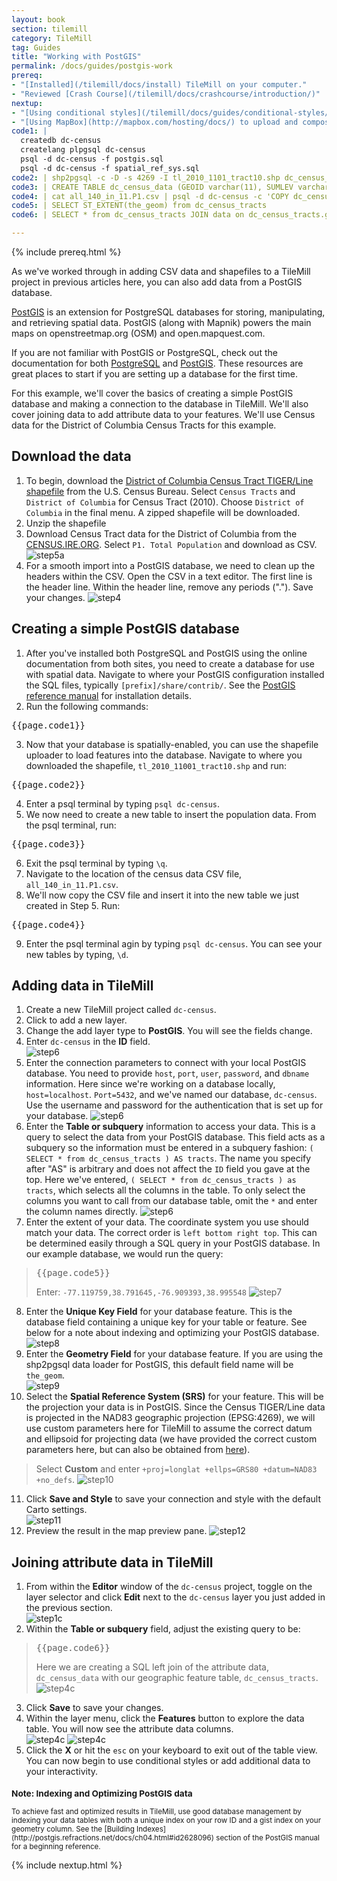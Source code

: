 ```yaml
---
layout: book
section: tilemill
category: TileMill
tag: Guides
title: "Working with PostGIS"
permalink: /docs/guides/postgis-work
prereq:
- "[Installed](/tilemill/docs/install) TileMill on your computer."
- "Reviewed [Crash Course](/tilemill/docs/crashcourse/introduction/)"
nextup:
- "[Using conditional styles](/tilemill/docs/guides/conditional-styles/) to control the appearance of points based on data."
- "[Using MapBox](http://mapbox.com/hosting/docs/) to upload and composite your map."
code1: | 
  createdb dc-census
  createlang plpgsql dc-census
  psql -d dc-census -f postgis.sql
  psql -d dc-census -f spatial_ref_sys.sql
code2: | shp2pgsql -c -D -s 4269 -I tl_2010_1101_tract10.shp dc_census_tracts | psql -d dc-census
code3: | CREATE TABLE dc_census_data (GEOID varchar(11), SUMLEV varchar(3), STATE varchar(2), COUNTY varchar(3), CBSA varchar(5), CSA varchar(3), NECTA integer, CNECTA integer, NAME varchar(30), POP100 integer, HU100 integer, POP1002000 integer, HU1002000 integer, P001001 integer, P0010012000 integer);
code4: | cat all_140_in_11.P1.csv | psql -d dc-census -c 'COPY dc_census_data FROM STDIN WITH CSV HEADER'
code5: | SELECT ST_EXTENT(the_geom) from dc_census_tracts
code6: | SELECT * from dc_census_tracts JOIN data on dc_census_tracts.geoid10 = data.geoid

---
```


{% include prereq.html %} 

As we've worked through in adding CSV data and shapefiles to a TileMill project in previous articles here, you can also add data from a PostGIS database. 

[PostGIS](http://postgis.refractions.net/) is an extension for PostgreSQL databases for storing, manipulating, and retrieving spatial data. PostGIS (along with Mapnik) powers the main maps on openstreetmap.org (OSM) and open.mapquest.com.  

If you are not familiar with PostGIS or PostgreSQL, check out the documentation for both [PostgreSQL](http://www.postgresql.org/) and [PostGIS](http://postgis.refractions.net). These resources are great places to start if you are setting up a database for the first time.

For this example, we'll cover the basics of creating a simple PostGIS database and making a connection to the database in TileMill. We'll also cover joining data to add attribute data to your features. We'll use Census data for the District of Columbia Census Tracts for this example.  

## Download the data
1. To begin, download the [District of Columbia Census Tract TIGER/Line shapefile](http://www.census.gov/cgi-bin/geo/shapefiles2010/main) from the U.S. Census Bureau. Select `Census Tracts` and `District of Columbia` for Census Tract (2010). Choose `District of Columbia` in the final menu. A zipped shapefile will be downloaded.
2. Unzip the shapefile 
3. Download Census Tract data for the District of Columbia from the [CENSUS.IRE.ORG](http://census.ire.org/data/bulkdata.html?state=11&sumlev=140). Select  `P1. Total Population` and download as CSV. 
![step5a](/tilemill/assets/pages/postgis-3.png)
4. For a smooth import into a PostGIS database, we need to clean up the headers within the CSV. Open the CSV in a text editor. The first line is the header line. Within the header line, remove any periods ("."). Save your changes. 
![step4](/tilemill/assets/pages/postgis-4.png)

## Creating a simple PostGIS database  

1. After you've installed both PostgreSQL and PostGIS using the online documentation from both sites, you need to create a database for use with spatial data. Navigate to where your PostGIS configuration installed the SQL files, typically `[prefix]/share/contrib/`. See the [PostGIS reference manual](http://postgis.refractions.net/documentation/manual-1.5/) for installation details.  
2. Run the following commands: 
<pre>{{page.code1}}</pre>
3. Now that your database is spatially-enabled, you can use the shapefile uploader to load features into the database. Navigate to where you downloaded the shapefile, `tl_2010_11001_tract10.shp` and run:  
<pre>{{page.code2}}</pre>
4. Enter a psql terminal by typing `psql dc-census`.  
5. We now need to create a new table to insert the population data. From the psql terminal, run:  
<pre>{{page.code3}}</pre>
6. Exit the psql terminal by typing `\q`.  
7. Navigate to the location of the census data CSV file, `all_140_in_11.P1.csv`. 
8. We'll now copy the CSV file and insert it into the new table we just created in Step 5. Run: 
<pre>{{page.code4}}</pre>
9. Enter the psql terminal agin by typing `psql dc-census`. You can see your new tables by typing, `\d`.


## Adding data in TileMill  

1. Create a new TileMill project called `dc-census`. 
2. Click to add a new layer. 
3. Change the add layer type to **PostGIS**. You will see the fields change.  
4. Enter `dc-census` in the **ID** field.  
![step6](/tilemill/assets/pages/postgis-4b.png)  
5. Enter the connection parameters to connect with your local PostGIS database. You need to provide `host`, `port`, `user`, `password`, and `dbname` information. Here since we're working on a database locally, `host=localhost`. `Port=5432`, and we've named our database, `dc-census`. Use the username and password for the authentication that is set up for your database.
![step6](/tilemill/assets/pages/postgis-5b.png)  
6. Enter the **Table or subquery** information to access your data. This is a query to select the data from your PostGIS database. This field acts as a subquery so the information must be entered in a subquery fashion: `( SELECT * from dc_census_tracts ) AS tracts`. The name you specify after "AS" is arbitrary and does not affect the `ID` field you gave at the top. Here we've entered, `( SELECT * from dc_census_tracts ) as tracts`, which selects all the columns in the table. To only select the columns you want to call from our database table, omit the `*` and enter the column names directly.
![step6](/tilemill/assets/pages/postgis-6b.png)   
7. Enter the extent of your data. The coordinate system you use should match your data. The correct order is `left bottom right top`. This can be determined easily through a SQL query in your PostGIS database. In our example database, we would run the query:
><pre>{{page.code5}}</pre>
>Enter: `-77.119759,38.791645,-76.909393,38.995548`
![step7](/tilemill/assets/pages/postgis-7b.png)
8. Enter the **Unique Key Field** for your database feature. This is the database field containing a unique key for your table or feature. See below for a note about indexing and optimizing your PostGIS database.  
![step8](/tilemill/assets/pages/postgis-8b.png)
9. Enter the **Geometry Field** for your database feature. If you are using the shp2pgsql data loader for PostGIS, this default field name will be `the_geom`.  
![step9](/tilemill/assets/pages/postgis-9b.png)  
10. Select the **Spatial Reference System (SRS)** for your feature. This will be the projection your data is in PostGIS. Since the Census TIGER/Line data is projected in the NAD83 geographic projection (EPSG:4269), we will use custom parameters here for TileMill to assume the correct datum and ellipsoid for projecting data (we have provided the correct custom parameters here, but can also be obtained from [here](http://spatialreference.org/ref/epsg/4269/)). 
>
>Select **Custom** and enter `+proj=longlat +ellps=GRS80 +datum=NAD83 +no_defs`.
![step10](/tilemill/assets/pages/postgis-10b.png)  
11. Click **Save and Style** to save your connection and style with the default Carto settings.  
![step11](/tilemill/assets/pages/postgis-11b.png)  
12. Preview the result in the map preview pane.
![step12](/tilemill/assets/pages/postgis-12b.png)  

## Joining attribute data in TileMill  

1. From within the **Editor** window of the `dc-census` project, toggle on the layer selector and click **Edit** next to the `dc-census` layer you just added in the previous section.  
![step1c](/tilemill/assets/pages/postgis-1c.png)
2. Within the **Table or subquery** field, adjust the existing query to be:
><pre>{{page.code6}}</pre>  
>
>Here we are creating a SQL left join of the attribute data, `dc_census_data` with our geographic feature table, `dc_census_tracts`.  
![step4c](/tilemill/assets/pages/postgis-2c.png)
3. Click **Save** to save your changes. 
4. Within the layer menu, click the **Features** button to explore the data table. You will now see the attribute data columns.  
![step4c](/tilemill/assets/pages/postgis-4c.png)
![step4c](/tilemill/assets/pages/postgis-5c.png)
5. Click the **X** or hit the `esc` on your keyboard to exit out of the table view. You can now begin to use conditional styles or add additional data to your interactivity.

<small class='note' markdown='1'>
<h3>Note: Indexing and Optimizing PostGIS data</h3>
To achieve fast and optimized results in TileMill, use good database management by indexing your data tables with both a unique index on your row ID and a gist index on your geometry column. See the [Building Indexes](http://postgis.refractions.net/docs/ch04.html#id2628096) section of the PostGIS manual for a beginning reference.   
</small>

{% include nextup.html %}
